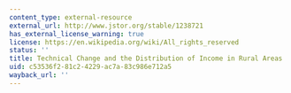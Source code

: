 ```yaml
---
content_type: external-resource
external_url: http://www.jstor.org/stable/1238721
has_external_license_warning: true
license: https://en.wikipedia.org/wiki/All_rights_reserved
status: ''
title: Technical Change and the Distribution of Income in Rural Areas
uid: c53536f2-81c2-4229-ac7a-83c986e712a5
wayback_url: ''
---
```

